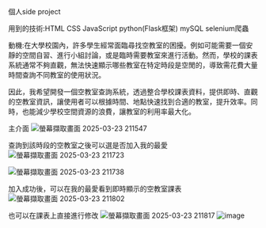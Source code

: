 個人side project

用到的技術:HTML CSS JavaScript python(Flask框架) mySQL selenium爬蟲

動機:在大學校園內，許多學生經常面臨尋找空教室的困擾。例如可能需要一個安靜的空間自習、進行小組討論，或是臨時需要教室來進行活動。然而，學校的課表系統通常不夠直觀，無法快速顯示哪些教室在特定時段是空閒的，導致需花費大量時間查詢不同教室的使用狀況。

因此，我希望開發一個空教室查詢系統，透過整合學校課表資料，提供即時、直觀的空教室資訊，讓使用者可以根據時間、地點快速找到合適的教室，提升效率。同時，也能減少學校空間資源的浪費，讓教室的利用率最大化。

主介面
![螢幕擷取畫面 2025-03-23 211547](https://github.com/user-attachments/assets/cda7c3d0-234f-47c5-b049-1a009d2659d8)

查詢到該時段的空教室之後可以選是否加入我的最愛
![螢幕擷取畫面 2025-03-23 211723](https://github.com/user-attachments/assets/54c3d025-c566-416d-85ad-bd722a5f6589)

![螢幕擷取畫面 2025-03-23 211738](https://github.com/user-attachments/assets/73237515-f720-45cb-892c-a6026481c611)

加入成功後，可以在我的最愛看到即時顯示的空教室課表
![螢幕擷取畫面 2025-03-23 211802](https://github.com/user-attachments/assets/fec02fac-511a-4bd6-ae44-08db3f56bc40)

也可以在課表上直接進行修改
![螢幕擷取畫面 2025-03-23 211817](https://github.com/user-attachments/assets/ca3465cd-8e31-417b-9526-32b3afc86e7d)
![image](https://github.com/user-attachments/assets/9c2466be-3626-45cf-98cc-b112bd83790c)
